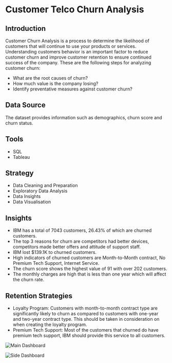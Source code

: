 # Customer Telco Churn Analysis

## Introduction

Customer Churn Analysis is a process to determine the likelihood of customers that will continue to use your products or services. Understanding customers behavior is an important factor to reduce customer churn and improve customer retention to ensure continued success of the company. These are the following steps for analyzing customer churn:

- What are the root causes of churn?
- How much value is the company losing?
- Identify preventative measures against customer churn?

## Data Source
The dataset provides information such as demographics, churn score and churn status.


## Tools
- SQL
- Tableau


## Strategy
- Data Cleaning and Preparation
- Exploratory Data Analysis
- Data Insights
- Data Visualisation


## Insights
- IBM has a total of 7043 customers, 26.43% of which are churned customers.
- The top 3 reasons for churn are competitors had better devices, competitors made better offers and attitude of support staff.
- IBM lost $139.1K to churned customers.
- High indicators of churned customers are Month-to-Month contract, No Premium Tech Support, Internet Service.
- The churn score shows the highest value of 91 with over 202 customers.
- The monthly charges are high that is less than one year which will affect the churn rate.

## Retention Strategies
- Loyalty Program: Customers with month-to-month contract type are significantly likely to churn as compared to customers with one-year and two-year contract type. This should be taken in consideration on when creating the loyalty program.
- Premium Tech Support: Most of the customers that churned do have premium tech support, IBM should provide this service to all customers.

![Main Dashboard](https://github.com/MarcSM98/Telco_Customer_Churn/assets/174916195/f5ef0544-d259-481b-b255-c7e82c8bfe5b)

![Side Dashboard](https://github.com/MarcSM98/Telco_Customer_Churn/assets/174916195/c05cfd33-1618-497c-bc38-0d038a42b418)
